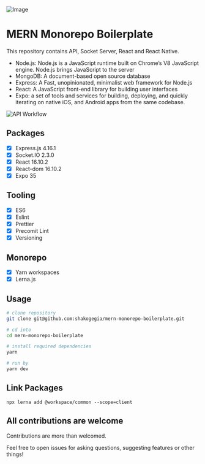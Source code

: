 ![Image](https://i.imgur.com/GFf41dB.png)

# MERN Monorepo Boilerplate

This repository contains API, Socket Server, React and React Native.

- Node.js: Node.js is a JavaScript runtime built on Chrome’s V8 JavaScript engine. Node.js brings JavaScript to the server
- MongoDB: A document-based open source database
- Express: A Fast, unopinionated, minimalist web framework for Node.js
- React: A JavaScript front-end library for building user interfaces
- Expo: a set of tools and services for building, deploying, and quickly iterating on native iOS, and Android apps from the same codebase.

![API Workflow](https://github.com/shakogegia/mern-monorepo-boilerplate/workflows/API%20Workflow/badge.svg?branch=master)

## Packages

- [x] Express.js 4.16.1
- [x] Socket.IO 2.3.0
- [x] React 16.10.2
- [x] React-dom 16.10.2
- [x] Expo 35

## Tooling

- [x] ES6
- [x] Eslint
- [x] Prettier
- [x] Precomit Lint
- [x] Versioning

## Monorepo

- [x] Yarn workspaces
- [x] Lerna.js

## Usage

```sh
# clone repository
git clone git@github.com:shakogegia/mern-monorepo-boilerplate.git

# cd into
cd mern-monorepo-boilerplate

# install required dependencies
yarn

# run by
yarn dev
```

## Link Packages

```
npx lerna add @workspace/common --scope=client
```

## All contributions are welcome

Contributions are more than welcomed.

Feel free to open issues for asking questions, suggesting features or other things!
